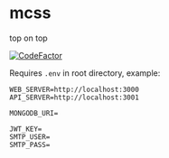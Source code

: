 # mcss

top on top

[![CodeFactor](https://www.codefactor.io/repository/github/dladeira/mcss/badge?s=0925575657d9648699a7704dfc17aa2f7ee4795a)](https://www.codefactor.io/repository/github/dladeira/mcss)

Requires `.env` in root directory, example:

```
WEB_SERVER=http://localhost:3000
API_SERVER=http://localhost:3001

MONGODB_URI=

JWT_KEY=
SMTP_USER=
SMTP_PASS=
```
